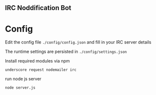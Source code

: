 IRC Noddification Bot
---------------------

Config
======

Edit the config file `./config/config.json` and fill in your IRC server details

The runtime settings are persisted in `./config/settings.json`

Install required modules via npm

    underscore request nodemailer irc

run node js server

    node server.js

